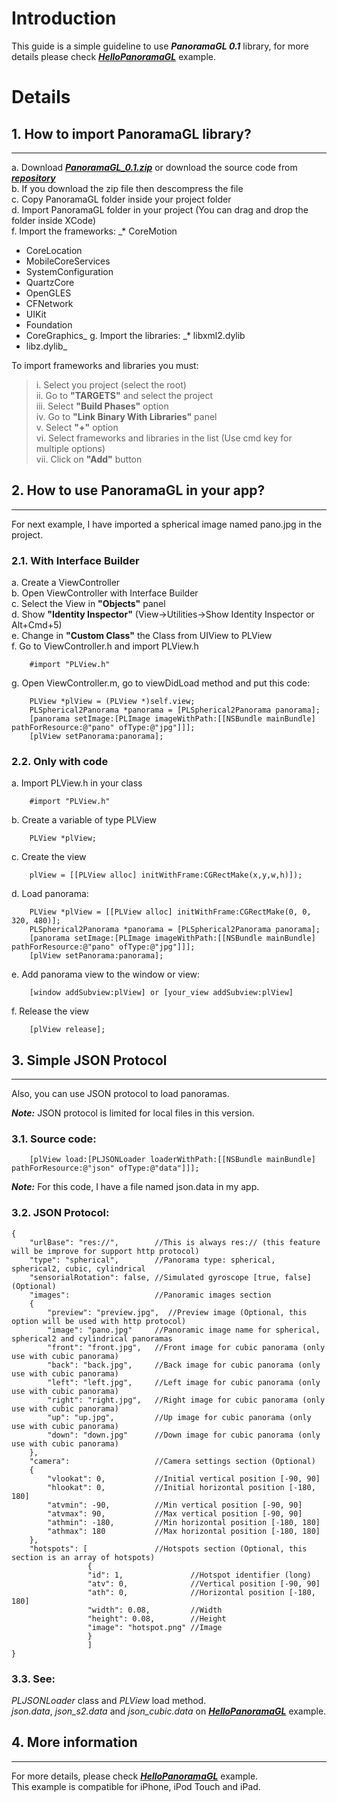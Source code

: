 # Introduction #

This guide is a simple guideline to use _**PanoramaGL 0.1**_ library, for more details please check _**[HelloPanoramaGL](http://panoramagl.googlecode.com/files/HelloPanoramaGL.zip)**_ example.

# Details #

## 1. How to import PanoramaGL library? ##

---


a. Download _**[PanoramaGL\_0.1.zip](http://panoramagl.googlecode.com/files/PanoramaGL_0.1.zip)**_ or download the source code from _**[repository](http://code.google.com/p/panoramagl/source/checkout)**_<br />
b. If you download the zip file then descompress the file<br />
c. Copy PanoramaGL folder inside your project folder<br />
d. Import PanoramaGL folder in your project (You can drag and drop the folder inside XCode)<br />
f. Import the frameworks:
_* CoreMotion
  * CoreLocation
  * MobileCoreServices
  * SystemConfiguration
  * QuartzCore
  * OpenGLES
  * CFNetwork
  * UIKit
  * Foundation
  * CoreGraphics_
g. Import the libraries:
_* libxml2.dylib
  * libz.dylib_

To import frameworks and libraries you must:
> i. Select you project (select the root)<br />
> ii. Go to **"TARGETS"** and select the project<br />
> iii. Select **"Build Phases"** option<br />
> iv. Go to **"Link Binary With Libraries"** panel<br />
> v. Select **"+"** option<br />
> vi. Select frameworks and libraries in the list (Use cmd key for multiple options)<br />
> vii. Click on **"Add"** button<br />

## 2. How to use PanoramaGL in your app? ##

---

For next example, I have imported a spherical image named pano.jpg in the project.

### 2.1. With Interface Builder ###

a. Create a ViewController<br />
b. Open ViewController with Interface Builder<br />
c. Select the View in **"Objects"** panel<br />
d. Show **"Identity Inspector"** (View->Utilities->Show Identity Inspector or Alt+Cmd+5)<br />
e. Change in **"Custom Class"** the Class from UIView to PLView<br />
f. Go to ViewController.h and import PLView.h
```
    #import "PLView.h"
```
g. Open ViewController.m, go to viewDidLoad method and put this code:
```
    PLView *plView = (PLView *)self.view;
    PLSpherical2Panorama *panorama = [PLSpherical2Panorama panorama];
    [panorama setImage:[PLImage imageWithPath:[[NSBundle mainBundle] pathForResource:@"pano" ofType:@"jpg"]]];
    [plView setPanorama:panorama];
```

### 2.2. Only with code ###

a. Import PLView.h in your class
```
    #import "PLView.h"
```
b. Create a variable of type PLView
```
    PLView *plView;
```
c. Create the view
```
    plView = [[PLView alloc] initWithFrame:CGRectMake(x,y,w,h)]);
```
d. Load panorama:
```
    PLView *plView = [[PLView alloc] initWithFrame:CGRectMake(0, 0, 320, 480)];
    PLSpherical2Panorama *panorama = [PLSpherical2Panorama panorama];
    [panorama setImage:[PLImage imageWithPath:[[NSBundle mainBundle] pathForResource:@"pano" ofType:@"jpg"]]];
    [plView setPanorama:panorama];
```
e. Add panorama view to the window or view:
```
    [window addSubview:plView] or [your_view addSubview:plView]
```
f. Release the view
```
    [plView release];
```

## 3. Simple JSON Protocol ##

---

Also, you can use JSON protocol to load panoramas.

**_Note:_** JSON protocol is limited for local files in this version.

### 3.1. Source code: ###

```
    [plView load:[PLJSONLoader loaderWithPath:[[NSBundle mainBundle] pathForResource:@"json" ofType:@"data"]]];
```
**_Note:_** For this code, I have a file named json.data in my app.

### 3.2. JSON Protocol: ###

```
{
    "urlBase": "res://",        //This is always res:// (this feature will be improve for support http protocol)
    "type": "spherical",        //Panorama type: spherical, spherical2, cubic, cylindrical
    "sensorialRotation": false, //Simulated gyroscope [true, false] (Optional)
    "images":                   //Panoramic images section
    {
        "preview": "preview.jpg",  //Preview image (Optional, this option will be used with http protocol)
        "image": "pano.jpg"     //Panoramic image name for spherical, spherical2 and cylindrical panoramas
        "front": "front.jpg",   //Front image for cubic panorama (only use with cubic panorama)
        "back": "back.jpg",     //Back image for cubic panorama (only use with cubic panorama)
        "left": "left.jpg",     //Left image for cubic panorama (only use with cubic panorama)
        "right": "right.jpg",   //Right image for cubic panorama (only use with cubic panorama)
        "up": "up.jpg",         //Up image for cubic panorama (only use with cubic panorama)
        "down": "down.jpg"      //Down image for cubic panorama (only use with cubic panorama)
    },
    "camera":                   //Camera settings section (Optional)
    {
        "vlookat": 0,           //Initial vertical position [-90, 90]
        "hlookat": 0,           //Initial horizontal position [-180, 180]
        "atvmin": -90,          //Min vertical position [-90, 90]
        "atvmax": 90,           //Max vertical position [-90, 90]
        "athmin": -180,         //Min horizontal position [-180, 180]
        "athmax": 180           //Max horizontal position [-180, 180]
    },
    "hotspots": [               //Hotspots section (Optional, this section is an array of hotspots)
                 {
                 "id": 1,               //Hotspot identifier (long)
                 "atv": 0,              //Vertical position [-90, 90]
                 "ath": 0,              //Horizontal position [-180, 180]
                 "width": 0.08,         //Width
                 "height": 0.08,        //Height
                 "image": "hotspot.png" //Image
                 }
                 ]
}
```

### 3.3. See: ###

_PLJSONLoader_ class and _PLView_ load method.<br />
_json.data_, _json\_s2.data_ and _json\_cubic.data_ on _**[HelloPanoramaGL](http://panoramagl.googlecode.com/files/HelloPanoramaGL.zip)**_ example.

## 4. More information ##

---

For more details, please check _**[HelloPanoramaGL](http://panoramagl.googlecode.com/files/HelloPanoramaGL.zip)**_ example.<br />
This example is compatible for iPhone, iPod Touch and iPad.